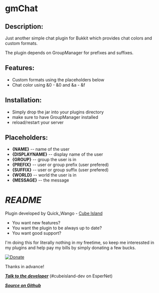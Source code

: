 gmChat
======

Description:
------------

Just another simple chat plugin for Bukkit which provides chat colors and custom formats.

The plugin depends on GroupManager for prefixes and suffixes.

Features:
---------

- Custom formats using the placeholders below
- Chat color using &0 - &0 and &a - &f

Installation:
-------------
- Simply drop the jar into your plugins directory
- make sure to have GroupManager installed
- reload/restart your server

Placeholders:
-------------
- **{NAME}** -- name of the user
- **{DISPLAYNAME}** -- display name of the user
- **{GROUP}** -- group the user is in
- **{PREFIX}** -- user or group prefix (user prefered)
- **{SUFFIX}** -- user or group suffix (user prefered)
- **{WORLD}** -- world the user is in
- **{MESSAGE}** -- the message

***README***
============

Plugin developed by Quick_Wango - [Cube Island](http://cubeisland.de)

- You want new features?
- You want the plugin to be always up to date?
- You want good support?

I'm doing this for literally nothing in my freetime, so keep me interessted in my plugins and help pay my bills by simply donating a few bucks.

[![Donate](https://www.paypalobjects.com/en_US/i/btn/btn_donate_LG.gif "Donate")](https://www.paypal.com/cgi-bin/webscr?cmd=_s-xclick&hosted_button_id=2QU7NLJW3W58A)

Thanks in advance!

***[Talk to the developer](http://webchat.esper.net/?channels=cubeisland-dev&nick=)*** (#cubeisland-dev on EsperNet)

***[Source on Github](https://github.com/CubeIsland/gmChat)***